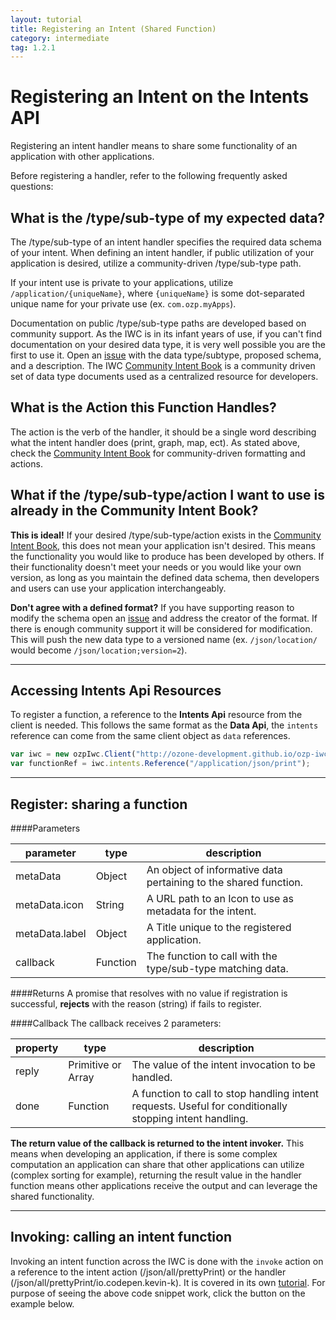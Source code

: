 ```yaml
---
layout: tutorial
title: Registering an Intent (Shared Function)
category: intermediate
tag: 1.2.1
---
```


# Registering an Intent on the Intents API
Registering an intent handler means to share some functionality of an
application with other applications.

Before registering a handler, refer to the following frequently asked questions:

## What is the /type/sub-type of my expected data?
The /type/sub-type of an intent handler specifies the required data schema of
your intent. When defining an intent handler, if public utilization of your
application is desired, utilize a community-driven /type/sub-type path.

If your intent use is private to your applications, utilize
`/application/{uniqueName}`, where `{uniqueName}` is some dot-separated
unique name for your private use (ex. `com.ozp.myApps`).

Documentation on public /type/sub-type paths are developed based on community
support. As the IWC is in its infant years of use, if you can't find
documentation on your desired data type, it is very well possible you are the
first to use it. Open an
[issue](http://www.github.com/ozone-development/ozp-iwc/issues) with the data
type/subtype, proposed schema, and a description. The IWC
[Community Intent Book](https://github.com/ozone-development/ozp-iwc/wiki/Community-Intent-Book)
is a community driven set of data type documents used as a centralized resource
for developers.

## What is the Action this Function Handles?
The action is the verb of the handler, it should be a single word describing
what the intent handler does (print, graph, map, ect). As stated above, check
the [Community Intent Book](https://github.com/ozone-development/ozp-iwc/wiki/Community-Intent-Book)
for community-driven formatting and actions.

## What if the /type/sub-type/action I want to use is already in the Community Intent Book?
**This is ideal!** If your desired /type/sub-type/action exists in the
[Community Intent Book](https://github.com/ozone-development/ozp-iwc/wiki/Community-Intent-Book),
this does not mean your application isn't desired. This means the functionality
you would like to produce has been developed by others. If their functionality
doesn't meet your needs or you would like your own version, as long as you
maintain the defined data schema, then developers and users can use your
application interchangeably.

**Don't agree with a defined format?** If you have supporting reason to modify
the schema open an [issue](http://www.github.com/ozone-development/ozp-iwc/issues)
and address the creator of the format. If there is enough community support
it will be considered for  modification. This will push the new data type to a
versioned name (ex. `/json/location/` would become `/json/location;version=2`).

***

## Accessing Intents Api Resources
To register a function, a reference to the **Intents Api**  resource from the
client is needed. This follows the same format as the **Data Api**, the
`intents` reference can come from the same client object as `data` references.

``` js
var iwc = new ozpIwc.Client("http://ozone-development.github.io/ozp-iwc");
var functionRef = iwc.intents.Reference("/application/json/print");
```
***

## Register: sharing a function

####Parameters

| parameter | type   | description |
|-----------|--------|---------------------------------------------------------|
| metaData   | Object | An object of informative data pertaining to the shared function. |
| metaData.icon  | String | A URL path to an Icon to use as metadata for the intent. |
| metaData.label| Object | A Title unique to the registered application.             |
| callback  | Function| The function to call with the type/sub-type matching data.

####Returns
A promise that resolves with no value if registration is successful, **rejects**
with the reason (string) if fails to register.



####Callback
The callback receives 2 parameters:

| property | type   | description                                              |
|----------|--------|----------------------------------------------------------|
| reply    | Primitive or Array | The value of the intent invocation to be handled.|
| done     | Function |  A function to call to stop handling intent requests. Useful for conditionally stopping intent handling.|


**The return value of the callback is returned to the intent invoker.** This
means when developing an application, if there is some complex computation an
application can share that other applications can utilize (complex sorting for
example), returning the result value in the handler function means other
applications receive the output and can leverage the shared functionality.

<p data-height="420" data-theme-id="0" data-slug-hash="eJERYj" data-default-tab="js" data-user="Kevin-K" class='codepen'>

***

## Invoking: calling an intent function
Invoking an intent function across the IWC is done with the `invoke` action on
a reference to the intent action (/json/all/prettyPrint) or the handler
(/json/all/prettyPrint/io.codepen.kevin-k). It is covered in its own
[tutorial](12_intentInvoking.html). For purpose of seeing the above code
snippet work, click the button on the example below.

<p data-height="300" data-theme-id="0" data-slug-hash="wMqeKd" data-default-tab="result" data-user="Kevin-K" class='codepen'>
